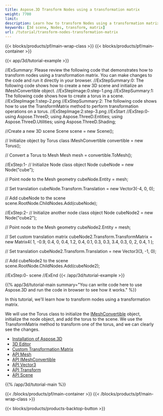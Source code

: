 ```yaml
---
title: Aspose.3D Transform Nodes using a transformation matrix
weight: 7700
limit: 
description: Learn how to transform Nodes using a transformation matrix
keywords: [3d scene, Nodes, transform, matrix]
url: /tutorial/transform-nodes-transformation-matrix
---
```


{{< blocks/products/pf/main-wrap-class >}}
{{< blocks/products/pf/main-container >}}

{{< app/3d/tutorial-example >}}


//ExSummary: Please review the following code that demonstrates how to transform nodes using a transformation matrix. You can make changes to the code and run it directly in your browser.
//ExStepSummary:0: The following code shows how to create a new 3D scene and initialize an IMeshConvertible object.
//ExStepImage:0:step-1.png
//ExStepSummary:1: The following code shows how to create a torus in a scene.
//ExStepImage:1:step-2.png
//ExStepSummary:2: The following code shows how to use the TransformMatrix method to perform transformation operations on a torus.
//ExStepImage:2:step-3.png
//ExStart
//ExStep:0-
using Aspose.ThreeD;
using Aspose.ThreeD.Entities;
using Aspose.ThreeD.Utilities;
using Aspose.ThreeD.Shading;

//Create a new 3D scene
Scene scene = new Scene();

// Initialize object by Torus class
IMeshConvertible convertible = new Torus();

// Convert a Torus to Mesh
Mesh mesh = convertible.ToMesh();

//ExStep:1-
// Initialize Node class object
Node cubeNode = new Node("cube");

// Point node to the Mesh geometry
cubeNode.Entity = mesh;

// Set translation
cubeNode.Transform.Translation = new Vector3(-4, 0, 0);

// Add cubeNode to the scene
scene.RootNode.ChildNodes.Add(cubeNode);

//ExStep:2-
// Initialize another node class object
Node cubeNode2 = new Node("cube2");

// Point node to the Mesh geometry
cubeNode2.Entity = mesh;

// Set custom translation matrix
cubeNode2.Transform.TransformMatrix = new Matrix4(
1, -0.9, 0.4, 0,
0.4, 1.2, 0.4, 0.1,
0.3, 0.3, 3.4, 0.3,
0, 2, 0.4, 1
);              

// Set translation
cubeNode2.Transform.Translation = new Vector3(3, -1, 0);

// Add cubeNode2 to the scene
scene.RootNode.ChildNodes.Add(cubeNode2);

//ExStep:0-
scene
//ExEnd
{{< /app/3d/tutorial-example >}}

{{% app/3d/tutorial-main summary="You can write code here to use Aspose.3D and run the code in browser to see how it works." %}}

In this tutorial, we'll learn how to transform nodes using a transformation matrix.

We will use the Torus class to initialize the <a href="https://reference.aspose.com/3d/net/aspose.threed.entities/imeshconvertible/">IMeshConvertible</a> object, initialize the node object, and add the torus to the scene. We use the TransformMatrix method to transform one of the torus, and we can clearly see the changes.

* [Installation of Aspose.3D](https://docs.aspose.com/3d/net/installation/)
* [3D Editor](https://products.aspose.app/3d/editor/)
* [Custom Transformation Matrix](https://docs.aspose.com/3d/net/adding-transformation-to-the-node/#custom-transformation-matrix)
* [API Mesh](https://reference.aspose.com/3d/net/aspose.threed.entities/mesh/)
* [API IMeshConvertible](https://reference.aspose.com/3d/net/aspose.threed.entities/imeshconvertible/)
* [API Vector3](https://reference.aspose.com/3d/net/aspose.threed.utilities/vector3/)
* [API Transform](https://reference.aspose.com/3d/net/aspose.threed/transform/)
* [API Scene](https://reference.aspose.com/3d/net/aspose.threed/scene/)

{{% /app/3d/tutorial-main %}}

{{< /blocks/products/pf/main-container >}}
{{< /blocks/products/pf/main-wrap-class >}}

{{< blocks/products/products-backtop-button >}}

